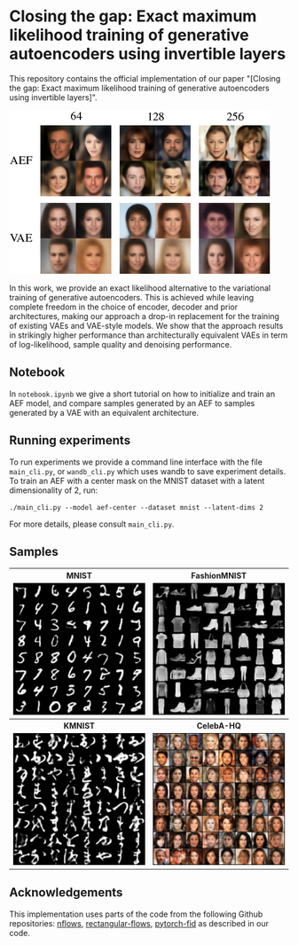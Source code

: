 # Closing the gap: Exact maximum likelihood training of generative autoencoders using invertible layers 


This repository contains the official implementation of our paper "[Closing the gap: Exact maximum likelihood training of generative autoencoders using invertible layers]".

![Image from abstract](figs/readme_samples_celeba64.png)

In this work, we provide an exact likelihood alternative to the variational training of generative autoencoders. This is achieved while leaving complete freedom in the choice of encoder, decoder and prior architectures, making our approach a drop-in replacement for the training of existing VAEs and VAE-style models. We show that the approach results in strikingly higher performance than architecturally equivalent VAEs in term of log-likelihood, sample quality and denoising performance. 

## Notebook

In `notebook.ipynb` we give a short tutorial on how to initialize and train an AEF model, and compare samples generated by an AEF to samples generated by a VAE with an equivalent architecture.

## Running experiments

To run experiments we provide a command line interface with the file `main_cli.py`, or `wandb_cli.py` which uses wandb to save experiment details. To train an AEF with a center mask on the MNIST dataset with a latent dimensionality of 2, run: 

    ./main_cli.py --model aef-center --dataset mnist --latent-dims 2 

 For more details, please consult `main_cli.py`.

## Samples

<table width="100%">
  <tr>
  <th>MNIST</th>
  <th>FashionMNIST</th>
  </tr>
  <tr>
  <td width="50%"><img src="https://raw.githubusercontent.com/gisilvs/AEF/a04985747ad6c60573d9556aba4926403d10a079/figs/nae-external_mnist_run_2_latent_size_32_decoder_independent_1-1.png"></td>
  <td width="50%"><img src="https://raw.githubusercontent.com/gisilvs/AEF/a04985747ad6c60573d9556aba4926403d10a079/figs/nae-external_fashionmnist_run_2_latent_size_32_decoder_independent_0-1.png"></td>
  </tr>
  <tr>
  <th>KMNIST</th>
  <th>CelebA-HQ</th>
  </tr>
  <tr>
  <td width="50%"><img src="https://raw.githubusercontent.com/gisilvs/AEF/update_notebook_readme/figs/nae-external_kmnist_run_4_latent_size_32_decoder_independent_0-1.png"></td>
  <td width="50%"><img src="https://raw.githubusercontent.com/gisilvs/AEF/update_notebook_readme/figs/celeba_samples_0.8_run_1_1-1.png"></td>
  </tr>
</table>

## Acknowledgements
This implementation uses parts of the code from the following Github repositories: [nflows](https://github.com/bayesiains/nflows), [rectangular-flows](https://github.com/layer6ai-labs/rectangular-flows), [pytorch-fid](https://github.com/mseitzer/pytorch-fid) as described in our code.